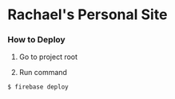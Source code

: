 # Rachael's Personal Site

### How to Deploy

1. Go to project root

2. Run command
```
$ firebase deploy
```

